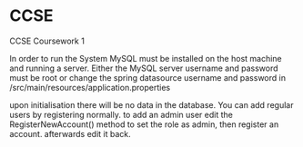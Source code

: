 # CCSE
CCSE Coursework 1

In order to run the System MySQL must be installed on the host machine and running a server. Either the MySQL server username and password must be root or change 
the spring datasource username and password in /src/main/resources/application.properties

upon initialisation there will be no data in the database.
You can add regular users by registering normally.
to add an admin user edit the RegisterNewAccount() method to set the role as admin, then register an account.
afterwards edit it back.
